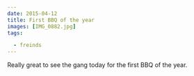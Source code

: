 ```yaml
---
date: 2015-04-12
title: First BBQ of the year
images: [IMG_0882.jpg]
tags:

  - freinds
---
```

Really great to see the gang today for the first BBQ of the year. 